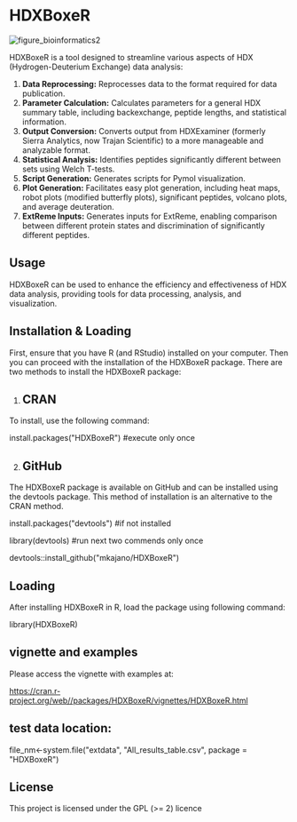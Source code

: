 # HDXBoxeR

![figure_bioinformatics2](https://github.com/mkajano/HDXBoxeR/assets/11892713/2b16a28f-dcfa-40d6-af04-08704dfd3c32)

HDXBoxeR is a tool designed to streamline various aspects of HDX (Hydrogen-Deuterium Exchange) data analysis:

1. **Data Reprocessing:** Reprocesses data to the format required for data publication.
2. **Parameter Calculation:** Calculates parameters for a general HDX summary table, including backexchange, peptide lengths, and statistical information.
3. **Output Conversion:** Converts output from HDXExaminer (formerly Sierra Analytics, now Trajan Scientific) to a more manageable and analyzable format.
4. **Statistical Analysis:** Identifies peptides significantly different between sets using Welch T-tests.
5. **Script Generation:** Generates scripts for Pymol visualization.
6. **Plot Generation:** Facilitates easy plot generation, including heat maps, robot plots (modified butterfly plots), significant peptides, volcano plots, and average deuteration.
7. **ExtReme Inputs:** Generates inputs for ExtReme, enabling comparison between different protein states and discrimination of significantly different peptides.

## Usage

HDXBoxeR can be used to enhance the efficiency and effectiveness of HDX data analysis, providing tools for data processing, analysis, and visualization.

## Installation & Loading

First, ensure that you have R (and RStudio) installed on your computer.
Then you can proceed with the installation of the HDXBoxeR package.
There are two methods to install the HDXBoxeR package:

1.  ## CRAN
To install, use the following command:

install.packages("HDXBoxeR") #execute only once

2.  ## GitHub
The HDXBoxeR package is available on GitHub and can be installed using the devtools package.
This method of installation is an alternative to the CRAN method.

install.packages("devtools") #if not installed

library(devtools) #run next two commends only once

devtools::install_github("mkajano/HDXBoxeR")

## Loading
After installing HDXBoxeR in R, load the package using following command:

library(HDXBoxeR)

## vignette and examples
Please access the vignette with examples at:

https://cran.r-project.org/web//packages/HDXBoxeR/vignettes/HDXBoxeR.html

## test data location:

file_nm<-system.file("extdata", "All_results_table.csv", package = "HDXBoxeR") 



## License

This project is licensed under the  GPL (>= 2) licence


